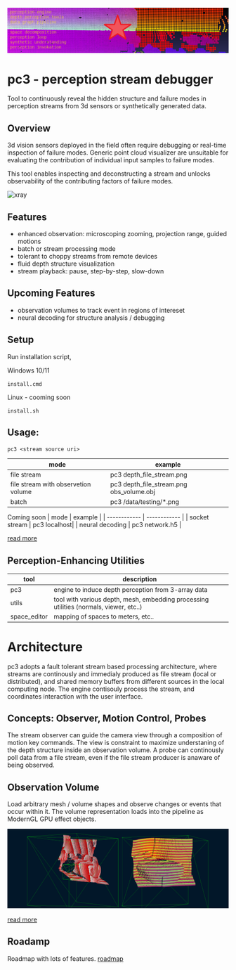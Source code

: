 ![perc3ption](/docs/perc_vision.png)

# pc3 - perception stream debugger 
Tool to continuously reveal the hidden structure and failure modes in perception streams from 3d sensors or synthetically generated data. 

## Overview
3d vision sensors deployed in the field often require debugging or real-time inspection of failure modes. Generic point cloud visualizer are unsuitable for evaluating the contribution of individual input samples to failure modes.

This tool enables inspecting and deconstructing a stream and unlocks observability of the contributing factors of failure modes.  

![xray](https://user-images.githubusercontent.com/10095423/103164670-27641f80-47c3-11eb-93bc-e81bda8b871d.png)

## Features
* enhanced observation: microscoping zooming, projection range, guided motions
* batch or stream processing mode
* tolerant to choppy streams from remote devices
* fluid depth structure visualization
* stream playback: pause, step-by-step, slow-down

## Upcoming Features
* observation volumes to track event in regions of intereset  
* neural decoding for structure analysis / debugging

## Setup
Run installation script,

Windows 10/11
```
install.cmd
```

Linux - cooming soon
```
install.sh
```


## Usage:
```
pc3 <stream source uri>
```

|  mode    | example | 
| ------------ | ------------ |
| file stream     | pc3 depth_file_stream.png |
| file stream with observetion volume | pc3 depth_file_stream.png obs_volume.obj |
| batch      | pc3 /data/testing/*.png |

Coming soon 
|  mode    | example | 
| ------------ | ------------ |
| socket stream   | pc3 localhost|
| neural decoding | pc3 network.h5 |

[read more](./docs/readme_pc3_gpu.md)

## Perception-Enhancing Utilities
| tool      | description  | 
| ------------ | ------------ |
| pc3              | engine to induce depth perception from 3-array data |
| utils        | tool with various depth, mesh, embedding processing utilities (normals, viewer, etc..) |
| space_editor | mapping of spaces to meters, etc.. |


# Architecture
pc3 adopts a fault tolerant stream based processing architecture, where streams are continously and immedialy produced as file stream (local or distributed), and shared memory buffers from different sources in the local computing node. The engine contisouly process the stream, and coordinates interaction with the user interface. 

## Concepts: Observer, Motion Control, Probes  
The stream observer can guide the camera view through a composition of motion key commands. The view is constraint to maximize understaning of the depth structure inside an observation volume. A probe can continously poll data from a file stream, even if the file stream producer is anaware of being observed. 

## Observation Volume
Load arbitrary mesh / volume shapes and observe changes or events that occur within it.  The volume representation loads into the pipeline as ModernGL GPU effect objects.

![perc3ption](/docs/pc3_stream.png)



[read more](./docs/architecture.md)


## Roadamp
Roadmap with lots of features.
[roadmap](/docs/roadmap.md)





